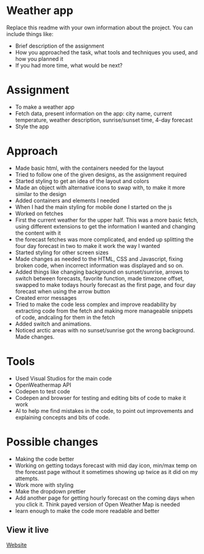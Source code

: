 # Weather app

Replace this readme with your own information about the project. You can include things like:

- Brief description of the assignment
- How you approached the task, what tools and techniques you used, and how you planned it
- If you had more time, what would be next?

# Assignment
- To make a weather app
- Fetch data, present information on the app: city name, current temperature, weather description, sunrise/sunset time, 4-day forecast
- Style the app

# Approach
- Made basic html, with the containers needed for the layout
- Tried to follow one of the given designs, as the assignment required
- Started styling to get an idea of the layout and colors
- Made an object with alternative icons to swap with, to make it more similar to the design
- Added containers and elements I needed
- When I had the main styling for mobile done I started on the js
- Worked on fetches
- First the current weather for the upper half. This was a more basic fetch, using different extensions to get the information I wanted and changing the content with it
- the forecast fetches was more complicated, and ended up splitting the four day forecast in two to make it work the way I wanted
- Started styling for other screen sizes
- Made changes as needed to the HTML, CSS and Javascript, fixing broken code, when incorrect information was displayed and so on.
- Added things like changing background on sunset/sunrise, arrows to switch between forecasts, favorite function, made timezone offset, swapped to make todays hourly forecast as the first page, and four day forecast when using the arrow button
- Created error messages
- Tried to make the code less complex and improve readability by extracting code from the fetch and making more manageable snippets of code, andcaling for them in the fetch
- Added switch and animations.
- Noticed arctic areas with no sunset/sunrise got the wrong background. Made changes.

# Tools
- Used Visual Studios for the main code
- OpenWeathermap API
- Codepen to test code
- Codepen and browser for testing and editing bits of code to make it work
- AI to help me find mistakes in the code, to point out improvements and explaining concepts and bits of code.

# Possible changes
- Making the code better
- Working on getting todays forecast with mid day icon, min/max temp on the forecast page without it sometimes showing up twice as it did on my attempts.
- Work more with styling
- Make the dropdown prettier
- Add another page for getting hourly forecast on the coming days when you click it. Think payed version of Open Weather Map is needed
- learn enough to make the code more readable and better



## View it live
[Website](https://weather-app-technigo-linda.netlify.app/)
